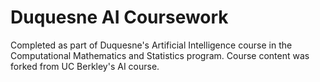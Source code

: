 # Duquesne AI Coursework

Completed as part of Duquesne's Artificial Intelligence course in the Computational Mathematics and Statistics program. Course content was forked from UC Berkley's AI course. 
